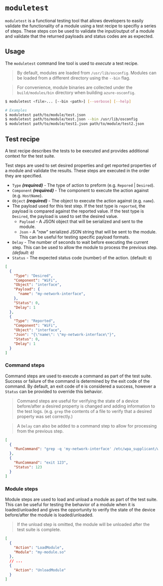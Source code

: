 # `moduletest`

`moduletest` is a functional testing tool that allows developers to easily validate the functionality of a module using a test recipe to specifiy a series of steps. These steps con be used to validate the input/output of a module and validate that the returned payloads and status codes are as expected.

## Usage

The `moduletest` command line tool is used to *execute* a test recipe.

> By default, modules are loaded from `/usr/lib/osconfig`. Modules can be loaded from a different directory using the `--bin` flag.

> For convenience, module binaries are collected under the `build/modules/bin` directory when building `azure-osconfig`.

```bash
$ moduletest <file>... [--bin <path>] [--verbose] [--help]

# Examples
$ moduletest path/to/module/test.json
$ moduletest path/to/module/test.json --bin /usr/lib/osconfig
$ moduletest path/to/module/test1.json path/to/module/test2.json
```

## Test recipe

A test recipe describes the tests to be executed and provides additional context for the test suite.

Test steps are used to set desired properties and get reported properties of a module and validate the results. These steps are executed in the order they are specified.

  - `Type` ***(required)*** - The type of action to preform (e.g. `Repored` | `Desired`).
  - `Component` ***(required)*** - The component to execute the action against (e.g. `HostName`).
  - `Object` ***(required)*** - The object to execute the action against (e.g. `name`).
  - The payload used for this test step. If the test type is `reported`, the payload is compared against the reported value. If the test type is `Desired`, the payload is used to set the desired value.
    - `Payload` - A JSON object that will be serialized and sent to the module.
    - `Json` - A "*raw*" serialized JSON string that will be sent to the module. This can be useful for testing specific payload formats.
  - `Delay` - The number of seconds to wait before executing the current step. This can be used to allow the module to process the previous step. *(default: `0`)*
  - `Status` - The expected status code (number) of the action. (default: `0`)

```json
[
  {
    "Type": "Desired",
    "Component": "WiFi",
    "Object": "interface",
    "Payload": {
      "name": "my-network-interface",
    },
    "Status": 0,
    "Delay": 1
  },
  {
    "Type": "Reported",
    "Component": "WiFi",
    "Object": "interface",
    "Json": "{\"name\": \"my-network-interface\"}",
    "Status": 0,
    "Delay": 1
  }
]

```

### Command steps

Command steps are used to execute a command as part of the test suite. Success or failure of the command is determined by the exit code of the command. By default, an exit code of `0` is considered a success, however a `Status` can be provided to override this behavior.

> Command steps are useful for verifying the state of a device before/after a desired property is changed and adding information to the test logs. (e.g. `grep` the contents of a file to verify that a desired property was set correctly.)

> A `Delay` can also be added to a command step to allow for processing from the previous step.

```json
[
  {
    "RunCommand": "grep -q 'my-network-interface' /etc/wpa_supplicant/wpa_supplicant.conf"
  },
  {
    "RunCommand": "exit 123",
    "Status": 123
  }
]
```

### Module steps

Module steps are used to load and unload a module as part of the test suite. This can be useful for testing the behavior of a module when it is loaded/unloaded and gives the opportunity to verify the state of the device before/after the module is loaded/unloaded.

> If the unload step is omitted, the module will be unloaded after the test suite is complete.

```json
[
  {
    "Action": "LoadModule",
    "Module": "my-module.so"
  },
  // ...
  {
    "Action": "UnloadModule"
  }
]
```